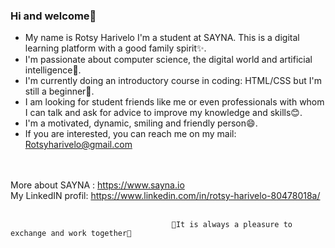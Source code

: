 ### Hi and welcome👋

 - My name is Rotsy Harivelo I'm a student at SAYNA. This is a digital learning platform with a good family spirit✨.
 - I'm passionate about computer science, the digital world and artificial intelligence🤖.
 - I'm currently doing an introductory course in coding: HTML/CSS but I'm still a beginner🌱.
 - I am looking for student friends like me or even professionals with whom I can talk and ask for advice to improve my knowledge and skills😊.
 - I'm a motivated, dynamic, smiling and friendly person😄.
 - If you are interested, you can reach me on my mail: Rotsyharivelo@gmail.com

<br><br>
More about SAYNA : https://www.sayna.io<br>
My LinkedIN profil: https://www.linkedin.com/in/rotsy-harivelo-80478018a/
<br><br>


                                        🎈It is always a pleasure to exchange and work together🤝
                                               
